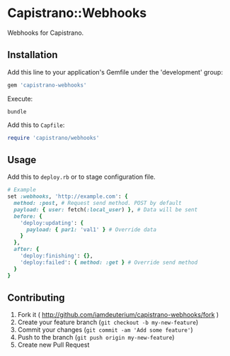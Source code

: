 # Capistrano::Webhooks

Webhooks for Capistrano.

## Installation

Add this line to your application's Gemfile under the 'development' group:

```ruby
gem 'capistrano-webhooks'
```

Execute:

```
bundle
```

Add this to `Capfile`:

```ruby
require 'capistrano/webhooks'
```

## Usage

Add this to `deploy.rb` or to stage configuration file.

```ruby
# Example
set :webhooks, 'http://example.com': {
  method: :post, # Request send method. POST by default
  payload: { user: fetch(:local_user) }, # Data will be sent 
  before: {
    'deploy:updating': {
      payload: { par1: 'val1' } # Override data
    }
  },
  after: {
    'deploy:finishing': {},
    'deploy:failed': { method: :get } # Override send method
  }
}
```

## Contributing

1. Fork it ( http://github.com/iamdeuterium/capistrano-webhooks/fork )
2. Create your feature branch (`git checkout -b my-new-feature`)
3. Commit your changes (`git commit -am 'Add some feature'`)
4. Push to the branch (`git push origin my-new-feature`)
5. Create new Pull Request
